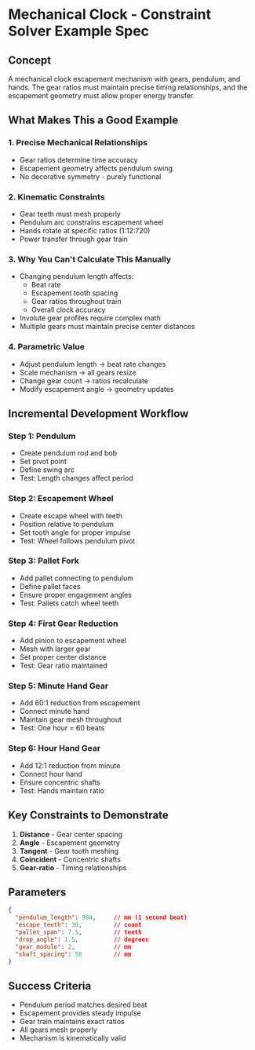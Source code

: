 # Mechanical Clock - Constraint Solver Example Spec

## Concept
A mechanical clock escapement mechanism with gears, pendulum, and hands. The gear ratios must maintain precise timing relationships, and the escapement geometry must allow proper energy transfer.

## What Makes This a Good Example

### 1. **Precise Mechanical Relationships**
- Gear ratios determine time accuracy
- Escapement geometry affects pendulum swing
- No decorative symmetry - purely functional

### 2. **Kinematic Constraints**
- Gear teeth must mesh properly
- Pendulum arc constrains escapement wheel
- Hands rotate at specific ratios (1:12:720)
- Power transfer through gear train

### 3. **Why You Can't Calculate This Manually**
- Changing pendulum length affects:
  - Beat rate
  - Escapement tooth spacing
  - Gear ratios throughout train
  - Overall clock accuracy
- Involute gear profiles require complex math
- Multiple gears must maintain precise center distances

### 4. **Parametric Value**
- Adjust pendulum length → beat rate changes
- Scale mechanism → all gears resize
- Change gear count → ratios recalculate
- Modify escapement angle → geometry updates

## Incremental Development Workflow

### Step 1: Pendulum
- Create pendulum rod and bob
- Set pivot point
- Define swing arc
- Test: Length changes affect period

### Step 2: Escapement Wheel
- Create escape wheel with teeth
- Position relative to pendulum
- Set tooth angle for proper impulse
- Test: Wheel follows pendulum pivot

### Step 3: Pallet Fork
- Add pallet connecting to pendulum
- Define pallet faces
- Ensure proper engagement angles
- Test: Pallets catch wheel teeth

### Step 4: First Gear Reduction
- Add pinion to escapement wheel
- Mesh with larger gear
- Set proper center distance
- Test: Gear ratio maintained

### Step 5: Minute Hand Gear
- Add 60:1 reduction from escapement
- Connect minute hand
- Maintain gear mesh throughout
- Test: One hour = 60 beats

### Step 6: Hour Hand Gear
- Add 12:1 reduction from minute
- Connect hour hand
- Ensure concentric shafts
- Test: Hands maintain ratio

## Key Constraints to Demonstrate

1. **Distance** - Gear center spacing
2. **Angle** - Escapement geometry
3. **Tangent** - Gear tooth meshing
4. **Coincident** - Concentric shafts
5. **Gear-ratio** - Timing relationships

## Parameters
```json
{
  "pendulum_length": 994,     // mm (1 second beat)
  "escape_teeth": 30,         // count
  "pallet_span": 7.5,         // teeth
  "drop_angle": 1.5,          // degrees
  "gear_module": 2,           // mm
  "shaft_spacing": 50         // mm
}
```

## Success Criteria
- Pendulum period matches desired beat
- Escapement provides steady impulse
- Gear train maintains exact ratios
- All gears mesh properly
- Mechanism is kinematically valid